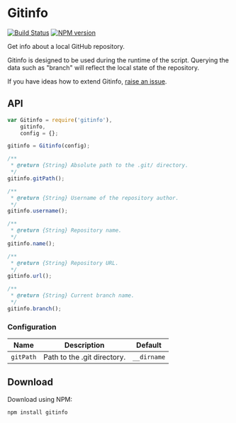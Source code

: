 # Gitinfo

[![Build Status](https://travis-ci.org/gajus/gitinfo.png?branch=master)](https://travis-ci.org/gajus/gitinfo)
[![NPM version](https://badge.fury.io/js/gitinfo.svg)](http://badge.fury.io/js/gitinfo)

Get info about a local GitHub repository.

Gitinfo is designed to be used during the runtime of the script. Querying the data such as "branch" will reflect the local state of the repository.

If you have ideas how to extend Gitinfo, [raise an issue](https://github.com/gajus/gitinfo/issues).

## API

```js
var Gitinfo = require('gitinfo'),
    gitinfo,
    config = {};

gitinfo = Gitinfo(config);

/**
 * @return {String} Absolute path to the .git/ directory.
 */
gitinfo.gitPath();

/**
 * @return {String} Username of the repository author.
 */
gitinfo.username();

/**
 * @return {String} Repository name.
 */
gitinfo.name();

/**
 * @return {String} Repository URL.
 */
gitinfo.url();

/**
 * @return {String} Current branch name.
 */
gitinfo.branch();
```

### Configuration

| Name | Description | Default |
| --- | --- | --- |
| `gitPath` | Path to the .git directory. | `__dirname` |

## Download

Download using NPM:

```sh
npm install gitinfo
```